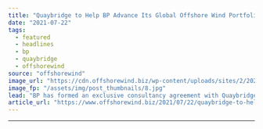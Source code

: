 ```yaml
---
title: "Quaybridge to Help BP Advance Its Global Offshore Wind Portfolio"
date: "2021-07-22"
tags: 
  - featured
  - headlines
  - bp
  - quaybridge
  - offshorewind
source: "offshorewind"
image_url: "https://cdn.offshorewind.biz/wp-content/uploads/sites/2/2021/05/10162502/bp_illustration.jpg"
image_fp: "/assets/img/post_thumbnails/8.jpg"
lead: "BP has formed an exclusive consultancy agreement with Quaybridge, under which the two companies"
article_url: "https://www.offshorewind.biz/2021/07/22/quaybridge-to-help-bp-advance-its-global-offshore-wind-portfolio/"
---
```


---
